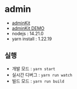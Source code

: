 # admin
  - [adminKit](https://adminkit.io/)
  - [adminKit DEMO](https://demo.adminkit.io/)
  - nodejs : 14.21.0
  - yarn install : 1.22.19

## 실행 
  - 개발 모드     : `yarn start`
  - 실시간 디버그  : `yarn run watch`
  - 빌드 모드     : `yarn run build`
